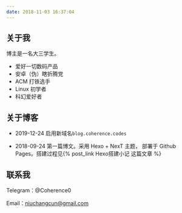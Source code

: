 ```yaml
---
date: 2018-11-03 16:37:04
---
```


## 关于我

博主是一名大三学生。

* 爱好一切数码产品
* 安卓（伪）瞎折腾党
* ACM 打铁选手
* Linux 初学者
* 科幻爱好者

## 关于博客

* 2019-12-24 启用新域名`blog.coherence.codes`

* 2018-09-24 第一篇博文。采用 Hexo + NexT 主题， 部署于 Github Pages。搭建过程见{% post_link Hexo搭建小记 这篇文章 %}

## 联系我

Telegram：@Coherence0

Email：niuchangcun@gmail.com


